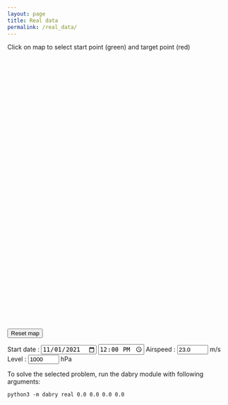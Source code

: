```yaml
---
layout: page    
title: Real data
permalink: /real_data/
---
```


Click on map to select start point (green) and target point (red)

<link rel="stylesheet" href="https://unpkg.com/leaflet@1.9.3/dist/leaflet.css"
 integrity="sha256-kLaT2GOSpHechhsozzB+flnD+zUyjE2LlfWPgU04xyI="
 crossorigin=""/>

<div id="map" style="height: 600px;"></div>

<button id="reset_map">Reset map</button>

Start date : 
<input type="date" id="start_date" value="2021-11-01">
<input type="time" id="start_time" value="12:00">
Airspeed : 
<input id="airspeed" value="23.0" style="width: 70px;"> m/s
Level : 
<input id="altitude" value="1000" style="width: 70px;"> hPa

To solve the selected problem, run the dabry module with following arguments:
<div class="language-sh highlighter-rouge"><div class="highlight"><pre class="highlight">
<code id="code_line">python3 -m dabry real <span id="db_init_lon">0.0</span> <span id="db_init_lat">0.0</span> <span id="db_target_lon">0.0</span> <span id="db_target_lat">0.0</span> <span id="db_start_date"></span> <span id="db_airspeed"></span> <span id="db_altitude"></span>
</code></pre></div></div>

<script src="https://unpkg.com/leaflet@1.9.3/dist/leaflet.js"
 integrity="sha256-WBkoXOwTeyKclOHuWtc+i2uENFpDZ9YPdf5Hf+D7ewM="
 crossorigin=""></script>

<script src="real_data.js"></script>
